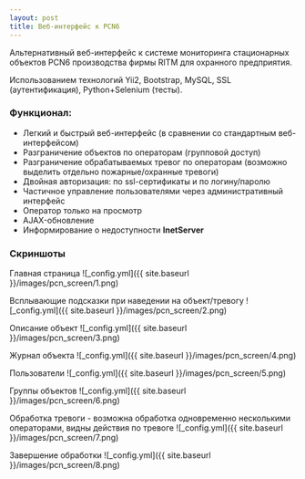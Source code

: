 ```yaml
---
layout: post
title: Веб-интерфейс к PCN6
---
```


Альтернативный веб-интерфейс к системе мониторинга стационарных объектов PCN6 производства фирмы RITM для охранного предприятия.

Использованием технологий Yii2, Bootstrap, MySQL, SSL (аутентификация), Python+Selenium (тесты).

### Функционал:
- Легкий и быстрый веб-интерфейс (в сравнении со стандартным веб-интерфейсом)
- Разграничение объектов по операторам (групповой доступ)
- Разграничение обрабатываемых тревог по операторам (возможно выделить отдельно пожарные/охранные тревоги)
- Двойная авторизация: по ssl-сертификаты и по логину/паролю
- Частичное управление пользователями через административный интерфейс
- Оператор только на просмотр
- AJAX-обновление
- Информирование о недоступности **InetServer**

### Скриншоты
Главная страница
![_config.yml]({{ site.baseurl }}/images/pcn_screen/1.png)


Всплывающие подсказки при наведении на объект/тревогу
![_config.yml]({{ site.baseurl }}/images/pcn_screen/2.png)


Описание объект
![_config.yml]({{ site.baseurl }}/images/pcn_screen/3.png)


Журнал объекта
![_config.yml]({{ site.baseurl }}/images/pcn_screen/4.png)


Пользователи
![_config.yml]({{ site.baseurl }}/images/pcn_screen/5.png)


Группы объектов
![_config.yml]({{ site.baseurl }}/images/pcn_screen/6.png)


Обработка тревоги - возможна обработка одновременно несколькими операторами, видны действия по тревоге
![_config.yml]({{ site.baseurl }}/images/pcn_screen/7.png)


Завершение обработки
![_config.yml]({{ site.baseurl }}/images/pcn_screen/8.png)
